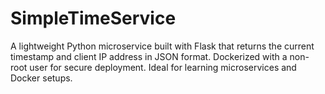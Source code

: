 # SimpleTimeService
A lightweight Python microservice built with Flask that returns the current timestamp and client IP address in JSON format. Dockerized with a non-root user for secure deployment. Ideal for learning microservices and Docker setups.
